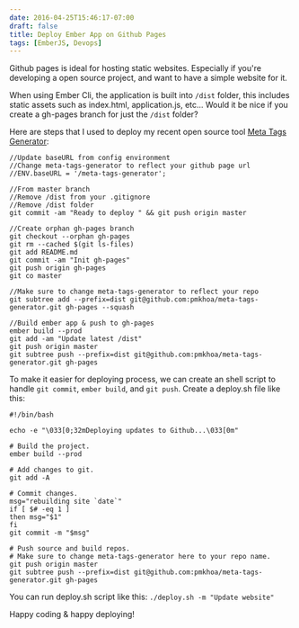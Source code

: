 ```yaml
---
date: 2016-04-25T15:46:17-07:00
draft: false
title: Deploy Ember App on Github Pages
tags: [EmberJS, Devops]
---
```


Github pages is ideal for hosting static websites. Especially if you're developing a open source project, and want to have a simple website for it.
<!--more-->

When using Ember Cli, the application is built into `/dist` folder, this includes static assets such as index.html, application.js, etc... Would it be nice if you create a gh-pages branch for just the `/dist` folder?  

Here are steps that I used to deploy my recent open source tool [Meta Tags
Generator](http://pmkhoa.github.io/meta-tags-generator/):

    //Update baseURL from config environment
    //Change meta-tags-generator to reflect your github page url
    //ENV.baseURL = '/meta-tags-generator';

    //From master branch
    //Remove /dist from your .gitignore
    //Remove /dist folder
    git commit -am "Ready to deploy " && git push origin master

    //Create orphan gh-pages branch
    git checkout --orphan gh-pages
    git rm --cached $(git ls-files)
    git add README.md
    git commit -am "Init gh-pages"
    git push origin gh-pages
    git co master

    //Make sure to change meta-tags-generator to reflect your repo
    git subtree add --prefix=dist git@github.com:pmkhoa/meta-tags-generator.git gh-pages --squash

    //Build ember app & push to gh-pages
    ember build --prod
    git add -am "Update latest /dist"
    git push origin master
    git subtree push --prefix=dist git@github.com:pmkhoa/meta-tags-generator.git gh-pages


To make it easier for deploying process, we can create an shell script to handle
`git commit`, `ember build`, and `git push`. Create a deploy.sh file like this:


    
    #!/bin/bash

    echo -e "\033[0;32mDeploying updates to Github...\033[0m"

    # Build the project.
    ember build --prod

    # Add changes to git.
    git add -A

    # Commit changes.
    msg="rebuilding site `date`"
    if [ $# -eq 1 ]
    then msg="$1"
    fi
    git commit -m "$msg"

    # Push source and build repos.
    # Make sure to change meta-tags-generator here to your repo name.
    git push origin master
    git subtree push --prefix=dist git@github.com:pmkhoa/meta-tags-generator.git gh-pages

You can run deploy.sh script like this: `./deploy.sh -m "Update website"`

Happy coding & happy deploying!
